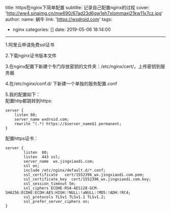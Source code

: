 title: https在nginx下简单配置
subtitle: 记录自己配置nginx的过程
cover: 'http://ww4.sinaimg.cn/mw690/67ad23d6gw1eh7xlommaxj21kw11x7cz.jpg'
author:
  name: 蜗牛
  link: 'https://wxdroid.com'
tags:
  - nginx
categories: []
date: 2019-05-06 18:14:00
---
1.阿里云申请免费ssl证书

2.下载nginx证书版本文件

3.在nginx配置下新建个专门存放密钥的文件夹：/etc/nginx/cert/，上传密钥到服务器

4.在/etc/nginx/conf.d/ 下新建一个单独的服务配置.conf

5.我的配置如下：  
配置http都跳转到https:  
```
server {
    listen 80;
    server_name wxdroid.com;
    rewrite ^(.*) https://$server_name$1 permanent;
}
```
配置https证书：  
```
server {
		listen	80;
        listen  443 ssl;
        server_name  wx.jingxiaodi.com;
		ssl on;
        include /etc/nginx/default.d/*.conf;
        ssl_certificate   cert/1552396_wx.jingxiaodi.com.pem;
        ssl_certificate_key  cert/1552396_wx.jingxiaodi.com.key;
        ssl_session_timeout 5m;
        ssl_ciphers ECDHE-RSA-AES128-GCM-SHA256:ECDHE:ECDH:AES:HIGH:!NULL:!aNULL:!MD5:!ADH:!RC4;
        ssl_protocols TLSv1 TLSv1.1 TLSv1.2;
        ssl_prefer_server_ciphers on;	
}
```
